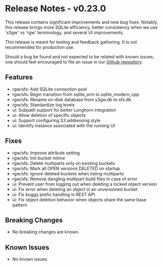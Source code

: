 # Release Notes - v0.23.0

This release contains significant improvements and new bug fixes. Notably,
this release brings more SQLite efficiency, better consistency when we use
's3gw' vs 'rgw' terminology, and several UI improvements.

This release is meant for testing and feedback gathering. It is not recommended
for production use.

Should a bug be found and not expected to be related with known issues, one
should feel encouraged to file an issue in our
[Github repository](https://github.com/aquarist-labs/s3gw/issues/new/choose).

## Features

- rgw/sfs: Add SQLite connection pool
- rgw/sfs: Begin transition from sqlite_orm to sqlite_modern_cpp
- rgw/sfs: Rename on-disk database from s3gw.db to sfs.db
- rgw/sfs: Standardize log levels
- ui: Subpath support for better Longhorn integration
- ui: Allow deletion of specific objects
- ui: Support configuring S3 addressing style
- ui: Identify instance associated with the running UI

## Fixes

- rgw/sfs: Improve attribute setting
- rgw/sfs: Init bucket mtime
- rgw/sfs: Delete multiparts only on existing buckets
- rgw/sfs: Mark all OPEN versions DELETED on startup
- rgw/sfs: Ignore deleted buckets when listing multiparts
- rgw/sfs: Remove dangling multipart build files in case of error
- ui: Prevent user from logging out when deleting a locked object version
- ui: Fix error when deleting an object in an unversioned bucket
- ui: Fix buggy prefix handling in REST API
- ui: Fix object deletion behavior when objects share the same base pattern

## Breaking Changes

- No breaking changes are known.

## Known Issues

- No known issues.
